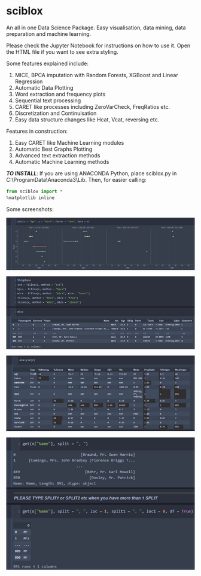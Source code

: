 # sciblox
An all in one Data Science Package. Easy visualisation, data mining, data preparation and machine learning.

Please check the Jupyter Notebook for instructions on how to use it.
Open the HTML file if you want to see extra styling.

Some features explained include:

1. MICE, BPCA imputation with Random Forests, XGBoost and Linear Regression
2. Automatic Data Plotting
3. Word extraction and frequency plots
4. Sequential text processing
5. CARET like processes including ZeroVarCheck, FreqRatios etc.
6. Discretization and Continuisation
7. Easy data structure changes like Hcat, Vcat, reversing etc.

Features in construction:

1. Easy CARET like Machine Learning modules
2. Automatic Best Graphs Plotting
3. Advanced text extraction methods
4. Automatic Machine Learning methods

***TO INSTALL***:
If you are using ANACONDA Python, place sciblox.py in C:\ProgramData\Anaconda3\Lib.
Then, for easier calling:
```python
from sciblox import *
%matplotlib inline
```

Some screenshots:

![Plotting](/Plot.jpg?raw=true "Auto Plotting")

![Imputing](/impute.jpg?raw=true "MICE,BPCA Missing Data Imputation")

![Analysing](/Analyse.jpg?raw=true "Clear descriptive statistics")

![Data_Mining](/datamining.jpg?raw=true "Sequential Data Mining")
